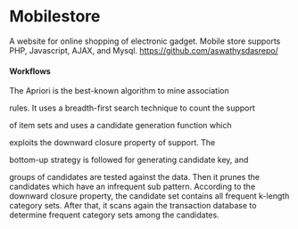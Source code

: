 # Mobilestore


 A website for online shopping of electronic gadget.
Mobile store supports PHP, Javascript, AJAX, and Mysql.
  https://github.com/aswathysdasrepo/

#### Workflows

The Apriori is the best-known algorithm to mine association 

rules. It uses a breadth-first search technique to count the support 

of item sets and uses a candidate generation function which 

exploits the downward closure property of support. The 

bottom-up strategy is followed for generating candidate key, and 

groups of candidates are tested against the data. Then it prunes the 
candidates which have an infrequent sub pattern. According to the 
downward closure property, the candidate set contains all 
frequent k-length category sets. After that, it scans again the 
transaction database to determine frequent category sets among 
the candidates. 


